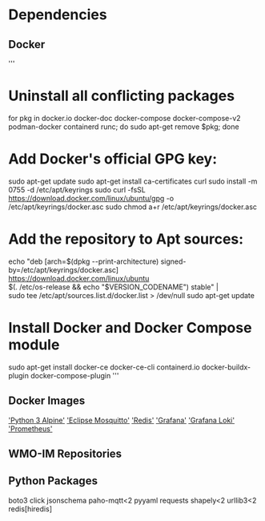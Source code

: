 # Dependencies

## Docker

'''
# Uninstall all conflicting packages
for pkg in docker.io docker-doc docker-compose docker-compose-v2 podman-docker containerd runc; do sudo apt-get remove $pkg; done

# Add Docker's official GPG key:
sudo apt-get update
sudo apt-get install ca-certificates curl
sudo install -m 0755 -d /etc/apt/keyrings
sudo curl -fsSL https://download.docker.com/linux/ubuntu/gpg -o /etc/apt/keyrings/docker.asc
sudo chmod a+r /etc/apt/keyrings/docker.asc

# Add the repository to Apt sources:
echo  "deb [arch=$(dpkg --print-architecture) signed-by=/etc/apt/keyrings/docker.asc] https://download.docker.com/linux/ubuntu \
  $(. /etc/os-release && echo "$VERSION_CODENAME") stable" | \
  sudo tee /etc/apt/sources.list.d/docker.list > /dev/null
sudo apt-get update

# Install Docker and Docker Compose module
sudo apt-get install docker-ce docker-ce-cli containerd.io docker-buildx-plugin docker-compose-plugin
'''

## Docker Images

['Python 3 Alpine'](https://hub.docker.com/_/python)
['Eclipse Mosquitto'](https://hub.docker.com/_/eclipse-mosquitto)
['Redis'](https://hub.docker.com/_/redis)
['Grafana'](https://hub.docker.com/r/grafana/grafana)
['Grafana Loki'](https://hub.docker.com/r/grafana/loki)
['Prometheus'](https://hub.docker.com/r/bitnami/prometheus)

## WMO-IM Repositories

## Python Packages

boto3
click
jsonschema
paho-mqtt<2
pyyaml
requests
shapely<2
urllib3<2
redis[hiredis]

